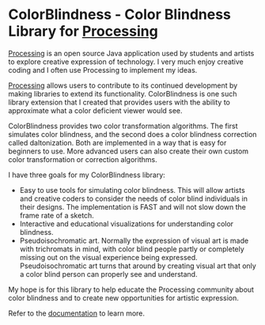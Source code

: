 ColorBlindness - Color Blindness Library for [Processing](http://processing.org)
=============================================================

[Processing](http://processing.org) is an open source Java application used by students and artists to explore creative expression of technology. I very much enjoy creative coding and I often use Processing to implement my ideas.

[Processing](http://processing.org) allows users to contribute to its continued development by making libraries to extend its functionality. ColorBlindness is one such library extension that I created that provides users with the ability to approximate what a color deficient viewer would see.

ColorBlindness provides two color transformation algorithms. The first simulates color blindness, and the second does a color blindness correction called daltonization. Both are implemented in a way that is easy for beginners to use. More advanced users can also create their own custom color transformation or correction algorithms.

I have three goals for my ColorBlindness library:

* Easy to use tools for simulating color blindness. This will allow artists and creative coders to consider the needs of color blind individuals in their designs. The implementation is FAST and will not slow down the frame rate of a sketch.
* Interactive and educational visualizations for understanding color blindness.
* Pseudoisochromatic art. Normally the expression of visual art is made with trichromats in mind, with color blind people partly or completely missing out on the visual experience being expressed. Pseudoisochromatic art turns that around by creating visual art that only a color blind person can properly see and understand.

My hope is for this library to help educate the Processing community about color blindness and to create new opportunities for artistic expression.

Refer to the [documentation](http://ixora.io/projects/colorblindness/) to learn more.